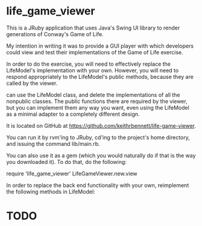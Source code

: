 life_game_viewer
================

This is a JRuby application that uses Java's Swing UI library
to render generations of Conway's Game of Life.

My intention in writing it was to provide a GUI player
with which developers could view and test their implementations
of the Game of Life exercise.

In order to do the exercise, you will need to effectively replace the
LifeModel's implementation with your own.  However, you will need to
respond appropriately to the LifeModel's public methods, because
they are called by the viewer.

can use the LifeModel class, and delete
the implementations of all the nonpublic classes.  The public functions
there are required by the viewer, but you can implement them any way you
want, even using the LifeModel as a minimal adapter to a completely
different design.

It is located on GitHub at https://github.com/keithrbennett/life-game-viewer.

You can run it by rvm'ing to JRuby, cd'ing to the project's home directory,
and issuing the command lib/main.rb.

You can also use it as a gem (which you would naturally do if that is the
way you downloaded it).  To do that, do the following:

require 'life_game_viewer'
LifeGameViewer.new.view

In order to replace the back end functionality with your own,
reimplement the following methods in LifeModel:

# TODO
